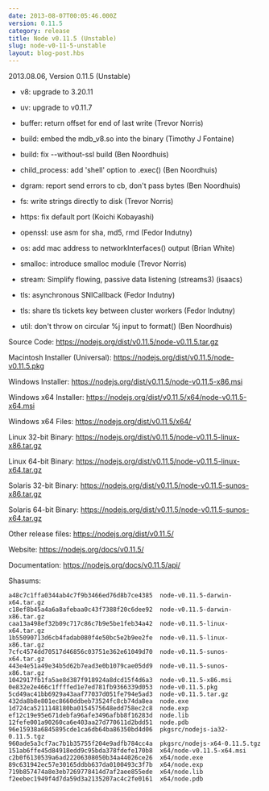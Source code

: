 ```yaml
---
date: 2013-08-07T00:05:46.000Z
version: 0.11.5
category: release
title: Node v0.11.5 (Unstable)
slug: node-v0-11-5-unstable
layout: blog-post.hbs
---
```


2013.08.06, Version 0.11.5 (Unstable)

- v8: upgrade to 3.20.11

- uv: upgrade to v0.11.7

- buffer: return offset for end of last write (Trevor Norris)

- build: embed the mdb_v8.so into the binary (Timothy J Fontaine)

- build: fix --without-ssl build (Ben Noordhuis)

- child_process: add 'shell' option to .exec() (Ben Noordhuis)

- dgram: report send errors to cb, don't pass bytes (Ben Noordhuis)

- fs: write strings directly to disk (Trevor Norris)

- https: fix default port (Koichi Kobayashi)

- openssl: use asm for sha, md5, rmd (Fedor Indutny)

- os: add mac address to networkInterfaces() output (Brian White)

- smalloc: introduce smalloc module (Trevor Norris)

- stream: Simplify flowing, passive data listening (streams3) (isaacs)

- tls: asynchronous SNICallback (Fedor Indutny)

- tls: share tls tickets key between cluster workers (Fedor Indutny)

- util: don't throw on circular %j input to format() (Ben Noordhuis)

Source Code: https://nodejs.org/dist/v0.11.5/node-v0.11.5.tar.gz

Macintosh Installer (Universal): https://nodejs.org/dist/v0.11.5/node-v0.11.5.pkg

Windows Installer: https://nodejs.org/dist/v0.11.5/node-v0.11.5-x86.msi

Windows x64 Installer: https://nodejs.org/dist/v0.11.5/x64/node-v0.11.5-x64.msi

Windows x64 Files: https://nodejs.org/dist/v0.11.5/x64/

Linux 32-bit Binary: https://nodejs.org/dist/v0.11.5/node-v0.11.5-linux-x86.tar.gz

Linux 64-bit Binary: https://nodejs.org/dist/v0.11.5/node-v0.11.5-linux-x64.tar.gz

Solaris 32-bit Binary: https://nodejs.org/dist/v0.11.5/node-v0.11.5-sunos-x86.tar.gz

Solaris 64-bit Binary: https://nodejs.org/dist/v0.11.5/node-v0.11.5-sunos-x64.tar.gz

Other release files: https://nodejs.org/dist/v0.11.5/

Website: https://nodejs.org/docs/v0.11.5/

Documentation: https://nodejs.org/docs/v0.11.5/api/

Shasums:

```
a48c7c1ffa0344ab4c7f9b3466ed76d8b7ce4385  node-v0.11.5-darwin-x64.tar.gz
c18ef8b45a4a6a8afebaa0c43f7388f20c6dee92  node-v0.11.5-darwin-x86.tar.gz
caa13a498ef32b09c717c86c7b9e5be1feb34a42  node-v0.11.5-linux-x64.tar.gz
1b55090713d6cb4fadab080f4e50bc5e2b9ee2fe  node-v0.11.5-linux-x86.tar.gz
7cfc4574dd70517d46856c03751e362e61049d70  node-v0.11.5-sunos-x64.tar.gz
443e4e51a49e34b5d62b7ead3e0b1079cae05dd9  node-v0.11.5-sunos-x86.tar.gz
1042917fb1fa5ae8d387f918924a8dcd15f4d6a3  node-v0.11.5-x86.msi
0e832e2e466c1ffffed1e7ed781fb9366339d053  node-v0.11.5.pkg
5cd49ac41bb6929a43aaf77037d051fe794e5ad3  node-v0.11.5.tar.gz
432da8b8e801ec8660ddbeb73524fc8cb74da8ea  node.exe
1d724ca5211148180ba0154575648edd758ec2c8  node.exp
ef12c19e95e671debfa96afe3496afbb8f16283d  node.lib
12fefe001a90260ca6e403aa27d770611d2bdd51  node.pdb
96e15938a6845895cde1ca6db64ba86350bd4d06  pkgsrc/nodejs-ia32-0.11.5.tgz
960ade5a3cf7ac7b1b35755f204e9adfb784cc4a  pkgsrc/nodejs-x64-0.11.5.tgz
151ab6ffe45d84918edd9c95bda378fdefe170b8  x64/node-v0.11.5-x64.msi
c2b0f6130539a6ad22206308050b34a44026ce26  x64/node.exe
89c631942ec57e30165ddbb637da0100493c3f7b  x64/node.exp
719b857474a8e3eb7269778414d7af2aee855ede  x64/node.lib
f2eebec1949f4d7da59d3a2135207ac4c2fe0161  x64/node.pdb
```
